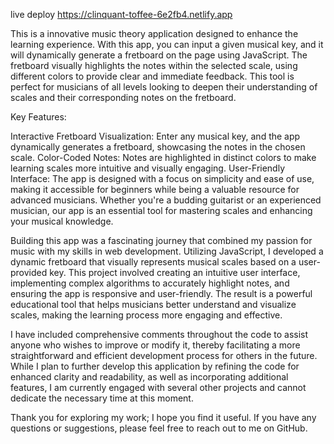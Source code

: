 live deploy https://clinquant-toffee-6e2fb4.netlify.app

This is a innovative music theory application designed to enhance the learning experience. With this app, you can input a given musical key, and it will dynamically generate a fretboard on the page using JavaScript. The fretboard visually highlights the notes within the selected scale, using different colors to provide clear and immediate feedback. This tool is perfect for musicians of all levels looking to deepen their understanding of scales and their corresponding notes on the fretboard.

Key Features:

Interactive Fretboard Visualization: Enter any musical key, and the app dynamically generates a fretboard, showcasing the notes in the chosen scale.
Color-Coded Notes: Notes are highlighted in distinct colors to make learning scales more intuitive and visually engaging.
User-Friendly Interface: The app is designed with a focus on simplicity and ease of use, making it accessible for beginners while being a valuable resource for advanced musicians.
Whether you're a budding guitarist or an experienced musician, our app is an essential tool for mastering scales and enhancing your musical knowledge.


Building this app was a fascinating journey that combined my passion for music with my skills in web development. Utilizing JavaScript, I developed a dynamic fretboard that visually represents musical scales based on a user-provided key. This project involved creating an intuitive user interface, implementing complex algorithms to accurately highlight notes, and ensuring the app is responsive and user-friendly. The result is a powerful educational tool that helps musicians better understand and visualize scales, making the learning process more engaging and effective. 


I have included comprehensive comments throughout the code to assist anyone who wishes to improve or modify it, thereby facilitating a more straightforward and efficient development process for others in the future. While I plan to further develop this application by refining the code for enhanced clarity and readability, as well as incorporating additional features, I am currently engaged with several other projects and cannot dedicate the necessary time at this moment.

Thank you for exploring my work; I hope you find it useful. If you have any questions or suggestions, please feel free to reach out to me on GitHub.